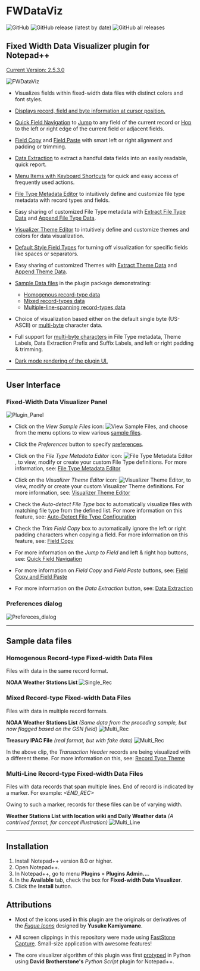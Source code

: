 # FWDataViz

![GitHub](https://img.shields.io/github/license/shriprem/FWDataViz) ![GitHub release (latest by date)](https://img.shields.io/github/v/release/shriprem/FWDataViz) ![GitHub all releases](https://img.shields.io/github/downloads/shriprem/FWDataViz/total)

## Fixed Width Data Visualizer plugin for Notepad++
[Current Version: 2.5.3.0](https://github.com/shriprem/FWDataViz/blob/master/VersionHistory.md)

![FWDataViz](https://raw.githubusercontent.com/shriprem/FWDataViz/master/images/multi_rec_weather_stations.png)

* Visualizes fields within fixed-width data files with distinct colors and font styles.

* [Displays record, field and byte information at cursor position.](#fixed-width-data-visualizer-panel)

* [Quick Field Navigation](https://github.com/shriprem/FWDataViz/blob/master/docs/field_navigation.md) to [Jump](https://github.com/shriprem/FWDataViz/blob/master/docs/field_navigation.md#jump-to-field) to any field of the current record or [Hop](https://github.com/shriprem/FWDataViz/blob/master/docs/field_navigation.md#hop-field) to the left or right edge of the current field or adjacent fields.

* [Field Copy](https://github.com/shriprem/FWDataViz/blob/master/docs/field_copy_paste.md#field-copy) and [Field Paste](https://github.com/shriprem/FWDataViz/blob/master/docs/field_copy_paste.md#field-paste) with smart left or right alignment and padding or trimming.

* [Data Extraction](https://github.com/shriprem/FWDataViz/blob/master/docs/data_extract_dialog.md) to extract a handful data fields into an easily readable, quick report.

* [Menu Items with Keyboard Shortcuts](https://github.com/shriprem/FWDataViz/blob/master/docs/menu_shortcuts.md) for quick and easy access of frequently used actions.

* [File Type Metadata Editor](https://github.com/shriprem/FWDataViz/blob/master/docs/file_type_config_dialog.md) to intuitively define and customize file type metadata with record types and fields.

* Easy sharing of customized File Type metadata with [Extract File Type Data](https://github.com/shriprem/FWDataViz/blob/master/docs/file_type_extract_dialog.md) and [Append File Type Data](https://github.com/shriprem/FWDataViz/blob/master/docs/file_type_append_dialog.md).

* [Visualizer Theme Editor](https://github.com/shriprem/FWDataViz/blob/master/docs/theme_config_dialog.md) to intuitively define and customize themes and colors for data visualization.

* [Default Style Field Types](https://github.com/shriprem/FWDataViz/blob/master/docs/field_type_dialog.md#default-style) for turning off visualization for specific fields like spaces or separators.

* Easy sharing of customized Themes with [Extract Theme Data](https://github.com/shriprem/FWDataViz/blob/master/docs/theme_extract_dialog.md) and [Append Theme Data](https://github.com/shriprem/FWDataViz/blob/master/docs/theme_append_dialog.md).

* [Sample Data files](#sample-data-files) in the plugin package demonstrating:
   * [Homogenous record-type data](#homogenous-record-type-fixed-width-data-files)
   * [Mixed record-types data](#mixed-record-type-fixed-width-data-files)
   * [Multiple-line-spanning record-types data](#multi-line-record-type-fixed-width-data-files)

* Choice of visualization based either on the default single byte (US-ASCII) or [multi-byte](https://github.com/shriprem/FWDataViz/blob/master/docs/multibyte_character_data.md) character data.

* Full support for [multi-byte characters](https://github.com/shriprem/FWDataViz/blob/master/docs/multibyte_character_support.md) in File Type metadata, Theme Labels, Data Extraction Prefix and Suffix Labels, and left or right padding & trimming.

* [Dark mode rendering of the plugin UI.](https://github.com/shriprem/FWDataViz/blob/master/docs/dark_mode_ui.md)

---

## User Interface

### Fixed-Width Data Visualizer Panel
![Plugin_Panel](https://raw.githubusercontent.com/shriprem/FWDataViz/master/images/plugin_panel.png)

* Click on the _View Sample Files_ icon: ![View Sample Files](https://raw.githubusercontent.com/shriprem/FWDataViz/master/src/Resources/file_samples.bmp), and choose from the menu options to view various [sample files](#sample-data-files).

* Click the _Preferences_ button to specify [preferences](#preferences-dialog).

* Click on the _File Type Metadata Editor_ icon: ![File Type Metadata Editor](https://raw.githubusercontent.com/shriprem/FWDataViz/master/src/Resources/file_config.bmp), to view, modify or create your custom File Type definitions. For more information, see: [File Type Metadata Editor](https://github.com/shriprem/FWDataViz/blob/master/docs/file_type_config_dialog.md)

* Click on the _Visualizer Theme Editor_ icon: ![Visualizer Theme Editor](https://raw.githubusercontent.com/shriprem/FWDataViz/master/src/Resources/color_config.bmp), to view, modify or create your custom Visualizer Theme definitions. For more information, see: [Visualizer Theme Editor](https://github.com/shriprem/FWDataViz/blob/master/docs/theme_config_dialog.md)

* Check the _Auto-detect File Type_ box to automatically visualize files with matching file type from the defined list. For more information on this feature, see: [Auto-Detect File Type Configuration](https://github.com/shriprem/FWDataViz/blob/master/docs/auto_detect_file_type.md)

* Check the _Trim Field Copy_ box to automatically ignore the left or right padding characters when copying a field. For more information on this feature, see: [Field Copy](https://github.com/shriprem/FWDataViz/blob/master/docs/field_copy_paste.md#field-copy)

* For more information on the _Jump to Field_ and left & right hop buttons, see: [Quick Field Navigation](https://github.com/shriprem/FWDataViz/blob/master/docs/field_navigation.md)

* For more information on _Field Copy_ and _Field Paste_ buttons, see: [Field Copy and Field Paste](https://github.com/shriprem/FWDataViz/blob/master/docs/field_copy_paste.md)

* For more information on the _Data Extraction_ button, see: [Data Extraction](https://github.com/shriprem/FWDataViz/blob/master/docs/data_extract_dialog.md)

### Preferences dialog

![Prefereces_dialog](https://raw.githubusercontent.com/shriprem/FWDataViz/master/images/preferences_dialog.png)


---

## Sample data files

### Homogenous Record-type Fixed-width Data Files
Files with data in the same record format.

__NOAA Weather Stations List__
![Single_Rec](https://raw.githubusercontent.com/shriprem/FWDataViz/master/images/single_rec_weather_stations.png)


### Mixed Record-type Fixed-width Data Files
Files with data in multiple record formats.

__NOAA Weather Stations List__
_(Same data from the preceding sample, but now flagged based on the GSN field)_
![Multi_Rec](https://raw.githubusercontent.com/shriprem/FWDataViz/master/images/multi_rec_weather_stations.png)


__Treasury IPAC File__
_(real format, but with fake data)_
![Multi_Rec](https://raw.githubusercontent.com/shriprem/FWDataViz/master/images/multi_rec_ipac_file.png)

In the above clip, the _Transaction Header_ records are being visualized with a different theme. For more information on this, see: [Record Type Theme](https://github.com/shriprem/FWDataViz/blob/master/docs/record_type_theme.md)

### Multi-Line Record-type Fixed-width Data Files
Files with data records that span multiple lines. End of record is indicated by a marker. For example: _<END_REC>_

Owing to such a marker, records for these files can be of varying width.

__Weather Stations List with location wiki and Daily Weather data__ _(A contrived format, for concept illustration)_
![Multi_Line](https://raw.githubusercontent.com/shriprem/FWDataViz/master/images/multi_line_record_file.png)

---

## Installation
1. Install Notepad++ version 8.0 or higher.
2. Open Notepad++.
3. In Notepad++, go to menu **Plugins** » **Plugins Admin...**.
4. In the **Available** tab, check the box for **Fixed-width Data Visualizer**.
5. Click the **Install** button.

## Attributions
* Most of the icons used in this plugin are the originals or derivatives of the [*Fugue Icons*](https://p.yusukekamiyamane.com) designed by **Yusuke Kamiyamane**.

* All screen clippings in this repository were made using [FastStone Capture](https://www.faststone.org/FSCaptureDetail.htm). Small-size application with awesome features!
* The core visualizer algorithm of this plugin was first [protyped](https://github.com/shriprem/FWDataViz/blob/master/docs/Visualizer_prototype.py) in Python using **David Brotherstone's** *Python Script* plugin for Notepad++.
